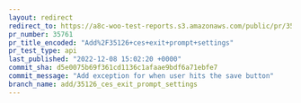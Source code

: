 ```yaml
---
layout: redirect
redirect_to: https://a8c-woo-test-reports.s3.amazonaws.com/public/pr/35761/api/index.html
pr_number: 35761
pr_title_encoded: "Add%2F35126+ces+exit+prompt+settings"
pr_test_type: api
last_published: "2022-12-08 15:02:20 +0000"
commit_sha: d5e0075b69f361cd1136c1afaae9bdf6a71ebfe7
commit_message: "Add exception for when user hits the save button"
branch_name: add/35126_ces_exit_prompt_settings
---
```

